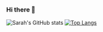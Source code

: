 ### Hi there 👋

<!--
**sarahgsb/sarahgsb** is a ✨ _special_ ✨ repository because its `README.md` (this file) appears on your GitHub profile.

Here are some ideas to get you started:

- 🔭 I’m currently working on ...
- 🌱 I’m currently learning ...
- 👯 I’m looking to collaborate on ...
- 🤔 I’m looking for help with ...
- 💬 Ask me about ...
- 📫 How to reach me: ...
- 😄 Pronouns: ...
- ⚡ Fun fact: ...
-->
![Sarah's GitHub stats](https://github-readme-stats.vercel.app/api?username=sarahgsb&show_icons=true&theme=tokyonight&count_private=true)   [![Top Langs](https://github-readme-stats.vercel.app/api/top-langs/?username=sarahgsb&langs_count=20&layout=compact&theme=tokyonight)](https://github.com/sarahgsb/github-readme-stats)
